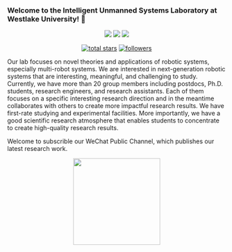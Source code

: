 ### Welcome to the Intelligent Unmanned Systems Laboratory at Westlake University!  👋

<p align="center">
  <a href="https://space.bilibili.com/2044042934">
    <img src="https://bilistats.lonelyion.com/followers?uid=2044042934"></a>
  <a href="https://www.zhihu.com/people/kong-zhong-ji-qi-ren-qian-yan">
    <img src="https://img.shields.io/badge/4051-blue?logo=zhihu&logoColor=blue&label=Follower&labelColor=white&color=blue"></a>
  <a href="https://www.youtube.com/channel/UCztGtS5YYiNv8x3pj9hLVgg">
    <img src="https://img.shields.io/badge/Youtube-blue?logo=youtube&logoColor=white&labelColor=grey&color=blue"></a>
</p>

<p align="center">
  <a href="https://github.com/WestlakeIntelligentRobotics?tab=repositories&sort=stargazers">
    <img alt="total stars" title="Total stars on GitHub" src="https://custom-icon-badges.demolab.com/github/stars/WestlakeIntelligentRobotics?color=55960c&style=for-the-badge&labelColor=488207&logo=star"/></a>
  <a href="https://github.com/WestlakeIntelligentRobotics?tab=followers">
    <img alt="followers" title="Follow me on Github" src="https://custom-icon-badges.demolab.com/github/followers/WestlakeIntelligentRobotics?color=236ad3&labelColor=1155ba&style=for-the-badge&logo=person-add&label=Follow&logoColor=white"/></a>
</p>

Our lab focuses on novel theories and applications of robotic systems, especially multi-robot systems. We are interested in next-generation robotic systems that are interesting, meaningful, and challenging to study. Currently, we have more than 20 group members including postdocs, Ph.D. students, research engineers, and research assistants. Each of them focuses on a specific interesting research direction and in the meantime collaborates with others to create more impactful research results. We have first-rate studying and experimental facilities. More importantly, we have a good scientific research atmosphere that enables students to concentrate to create high-quality research results.

Welcome to subscrible our WeChat Public Channel, which publishes our latest research work.

<div align="center">
<img src="https://github.com/WestlakeIntelligentRobotics/WestlakeIntelligentRobotics/assets/125523389/9dd0337b-7779-4902-9dd3-032bf42e729a" width="200" height="200">
</div>
